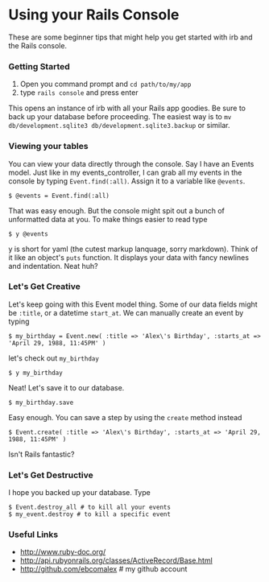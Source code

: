 # Using your Rails Console #

These are some beginner tips that might help you get started with irb and the Rails console.

### Getting Started ###
1. Open you command prompt and `cd path/to/my/app`
2. type `rails console` and press enter

This opens an instance of irb with all your Rails app goodies.
Be sure to back up your database before proceeding. The easiest way is to `mv db/development.sqlite3 db/development.sqlite3.backup` or similar.

### Viewing your tables ###
You can view your data directly through the console. Say I have an Events model. Just like in my events_controller, I can grab all my events in the console by typing `Event.find(:all)`. Assign it to a variable like `@events`.

    $ @events = Event.find(:all)

That was easy enough. But the console might spit out a bunch of unformatted data at you. To make things easier to read type

    $ y @events

y is short for yaml (the cutest markup lanquage, sorry markdown). Think of it like an object's `puts` function. It displays your data with fancy newlines and indentation. Neat huh?

### Let's Get Creative ###
Let's keep going with this Event model thing. Some of our data fields might be `:title`, or a datetime `start_at`.
We can manually create an event by typing

    $ my_birthday = Event.new( :title => 'Alex\'s Birthday', :starts_at => 'April 29, 1988, 11:45PM' )

let's check out `my_birthday`

    $ y my_birthday

Neat! Let's save it to our database.

    $ my_birthday.save

Easy enough. You can save a step by using the `create` method instead

    $ Event.create( :title => 'Alex\'s Birthday', :starts_at => 'April 29, 1988, 11:45PM' )

Isn't Rails fantastic?

### Let's Get Destructive ###
I hope you backed up your database. Type

    $ Event.destroy_all # to kill all your events
    $ my_event.destroy # to kill a specific event

### Useful Links ###
* http://www.ruby-doc.org/
* http://api.rubyonrails.org/classes/ActiveRecord/Base.html
* http://github.com/ebcomalex # my github account